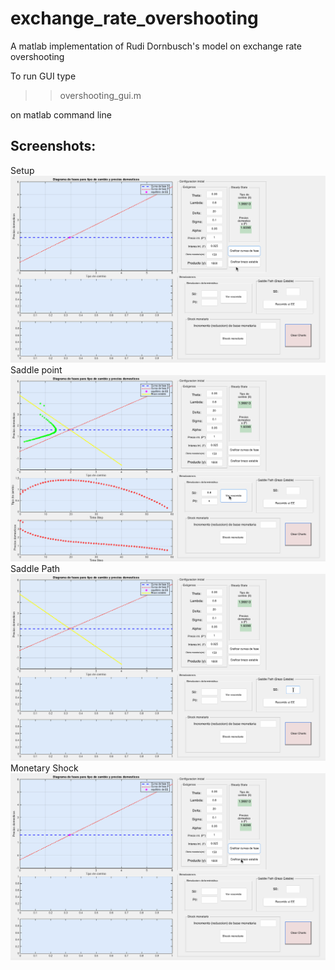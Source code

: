 # exchange_rate_overshooting
A matlab implementation of Rudi Dornbusch's model on exchange rate overshooting

To run GUI type 

>> overshooting_gui.m

on matlab command line

## Screenshots:
Setup
![Alt text](/1.gif?raw=true "root locus fase diagram")
Saddle point
![Alt text](/2.gif?raw=true "saddle point, unstable")
Saddle Path
![Alt text](/3.gif?raw=true "saddle path, moving towards steady state")
Monetary Shock
![Alt text](/4.gif?raw=true "monetary shocks")
